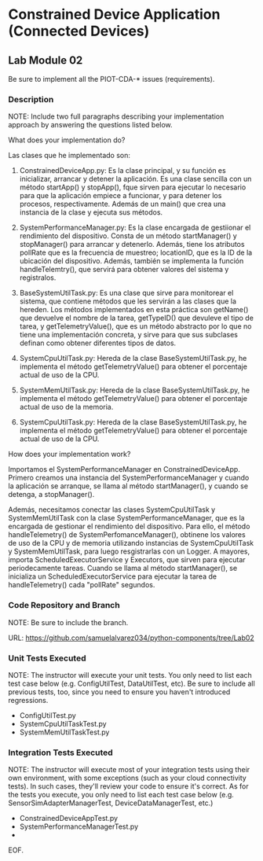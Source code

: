 # Constrained Device Application (Connected Devices)

## Lab Module 02

Be sure to implement all the PIOT-CDA-* issues (requirements).

### Description

NOTE: Include two full paragraphs describing your implementation approach by answering the questions listed below.

What does your implementation do? 

Las clases que he implementado son:

  1. ConstrainedDeviceApp.py: Es la clase principal, y su función es inicializar, arrancar y detener la aplicación. Es una clase sencilla con un método startApp() y stopApp(), fque sirven para ejecutar lo necesario para que la aplicación empiece a funcionar, y para detener los procesos, respectivamente. Además de un main() que crea una instancia de la clase y ejecuta sus   métodos.

  2. SystemPerformanceManager.py: Es la clase encargada de gestiionar el rendimiento del dispositivo. Consta de un método startManager() y stopManager() para arrancar y detenerlo. Además, tiene los atributos pollRate que es la frecuencia de muestreo; locationID, que es la ID de la ubicación del dispositivo. Además, también se implementa la función handleTelemtry(), que servirá para obtener valores del sistema y registralos.
  
  3. BaseSystemUtilTask.py: Es una clase que sirve para monitorear el sistema, que contiene métodos que les servirán a las clases que la hereden. Los métodos implementados en esta práctica son getName() que devuelve el nombre de la tarea, getTypeID() que devuleve el tipo de tarea, y getTelemetryValue(), que es un método abstracto por lo que no tiene una implementación concreta, y sirve para que sus subclases definan como  obtener diferentes tipos de datos.

  4. SystemCpuUtilTask.py: Hereda de la clase BaseSystemUtilTask.py, he implementa el método getTelemetryValue() para obtener el porcentaje actual de uso de la CPU.

  5. SystemMemUtilTask.py: Hereda de la clase BaseSystemUtilTask.py, he implementa el método getTelemetryValue() para obtener el porcentaje actual de uso de la memoria.

  6. SystemCpuUtilTask.py: Hereda de la clase BaseSystemUtilTask.py, he implementa el método getTelemetryValue() para obtener el porcentaje actual de uso de la CPU.

How does your implementation work?

  Importamos el SystemPerformanceManager en ConstrainedDeviceApp. Primero creamos una instancia del SystemPerformanceManager y cuando la aplicación se arranque, se llama al método startManager(), y cuando se detenga, a stopManager().

  Además, necesitamos conectar las clases SystemCpuUtilTask y SystemMemUtilTask con la clase SystemPerformanceManager, que es la encargada de gestionar el rendimiento del dispositivo. Para ello, el método handleTelemetry() de SystemPerfomanceManager(), obtinene los valores de uso de la CPU  y de memoria utilizando instancias de SystemCpuUtilTask y SystemMemUtilTask, para luego resgistrarlas con un Logger. A mayores, importa ScheduledExecutorService y Executors, que sirven para ejecutar periodecamente tareas. Cuando se llama al método startManager(), se inicializa un  ScheduledExecutorService para ejecutar la tarea de handleTelemetry() cada "pollRate" segundos.
  
### Code Repository and Branch

NOTE: Be sure to include the branch.

URL: https://github.com/samuelalvarez034/python-components/tree/Lab02

### Unit Tests Executed

NOTE: The instructor will execute your unit tests. You only need to list each test case below
(e.g. ConfigUtilTest, DataUtilTest, etc). Be sure to include all previous tests, too,
since you need to ensure you haven't introduced regressions.

- ConfigUtilTest.py
- SystemCpuUtilTaskTest.py
-  SystemMemUtilTaskTest.py

### Integration Tests Executed

NOTE: The instructor will execute most of your integration tests using their own environment, with
some exceptions (such as your cloud connectivity tests). In such cases, they'll review
your code to ensure it's correct. As for the tests you execute, you only need to list each
test case below (e.g. SensorSimAdapterManagerTest, DeviceDataManagerTest, etc.)

- ConstrainedDeviceAppTest.py
- SystemPerformanceManagerTest.py
- 

EOF.
